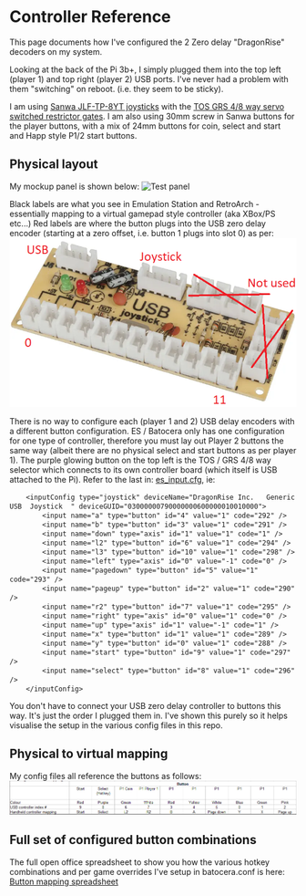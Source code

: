 # Controller Reference

This page documents how I've configured the 2 Zero delay "DragonRise" decoders on my system.

Looking at the back of the Pi 3b+, I simply plugged them into the top left (player 1) and top right (player 2) USB ports.  I've never had a problem with them "switching" on reboot.  (i.e. they seem to be sticky).  

I am using [Sanwa JLF-TP-8YT joysticks](https://focusattack.com/sanwa-jlf-tp-8yt-joystick-precursor-to-jlx-tp-8yt/) with the [TOS GRS 4/8 way servo switched restrictor gates](https://github.com/DaveBullet1050/BatoceraHelpers/blob/main/README/TOS_GRS_Switch%20README.md#tos-grs---automatic-48-way-restrictor-gate).  I am also using 30mm screw in Sanwa buttons for the player buttons, with a mix of 24mm buttons for coin, select and start and Happ style P1/2 start buttons.

## Physical layout
My mockup panel is shown below:
![Test panel](../image/Arcade%20panel%20mockup.png)  

Black labels are what you see in Emulation Station and RetroArch - essentially mapping to a virtual gamepad style controller (aka XBox/PS etc...)
Red labels are where the button plugs into the USB zero delay encoder (starting at a zero offset, i.e. button 1 plugs into slot 0) as per:  
![USB Encoder](../image/USB%20zero%20delay%20encoder.png)  

There is no way to configure each (player 1 and 2) USB delay encoders with a different button configuration.  ES / Batocera only has one configuration for one type of controller, therefore you must lay out Player 2 buttons the same way (albeit there are no physical select and start buttons as per player 1).  The purple glowing button on the top left is the TOS / GRS 4/8 way selector which connects to its own controller board (which itself is USB attached to the Pi).  Refer to the last in: [es_input.cfg](https://github.com/DaveBullet1050/BatoceraHelpers/blob/main/userdata/system/configs/emulationstation/es_input.cfg), ie:  

```
	<inputConfig type="joystick" deviceName="DragonRise Inc.   Generic   USB  Joystick  " deviceGUID="03000000790000000600000010010000">
		<input name="a" type="button" id="4" value="1" code="292" />
		<input name="b" type="button" id="3" value="1" code="291" />
		<input name="down" type="axis" id="1" value="1" code="1" />
		<input name="l2" type="button" id="6" value="1" code="294" />
		<input name="l3" type="button" id="10" value="1" code="298" />
		<input name="left" type="axis" id="0" value="-1" code="0" />
		<input name="pagedown" type="button" id="5" value="1" code="293" />
		<input name="pageup" type="button" id="2" value="1" code="290" />
		<input name="r2" type="button" id="7" value="1" code="295" />
		<input name="right" type="axis" id="0" value="1" code="0" />
		<input name="up" type="axis" id="1" value="-1" code="1" />
		<input name="x" type="button" id="1" value="1" code="289" />
		<input name="y" type="button" id="0" value="1" code="288" />
		<input name="start" type="button" id="9" value="1" code="297" />
		<input name="select" type="button" id="8" value="1" code="296" />		
	</inputConfig>
```  

You don't have to connect your USB zero delay controller to buttons this way.  It's just the order I plugged them in.  I've shown this purely so it helps visualise the setup in the various config files in this repo.

## Physical to virtual mapping
My config files all reference the buttons as follows:
![Button mapping](../image/Button%20mapping.png)  

## Full set of configured button combinations
The full open office spreadsheet to show you how the various hotkey combinations and per game overrides I've setup in batocera.conf is here:  
[Button mapping spreadsheet](https://github.com/DaveBullet1050/BatoceraHelpers/blob/main/image/Button%20mapping.ods)  


